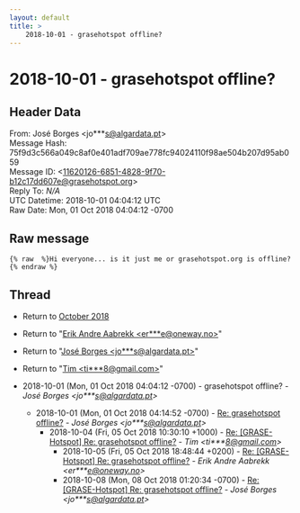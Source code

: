 ```yaml
---
layout: default
title: >
    2018-10-01 - grasehotspot offline?
---
```


# 2018-10-01 - grasehotspot offline?

## Header Data

From: José Borges \<jo***s@algardata.pt\><br>
Message Hash: 75f9d3c566a049c8af0e401adf709ae778fc94024110f98ae504b207d95ab059<br>
Message ID: \<11620126-6851-4828-9f70-b12c17dd607e@grasehotspot.org\><br>
Reply To: _N/A_<br>
UTC Datetime: 2018-10-01 04:04:12 UTC<br>
Raw Date: Mon, 01 Oct 2018 04:04:12 -0700<br>

## Raw message

```
{% raw  %}Hi everyone... is it just me or grasehotspot.org is offline?
{% endraw %}
```

## Thread

+ Return to [October 2018](/archive/2018/10)

+ Return to "[Erik Andre Aabrekk <er***e<span>@</span>oneway.no>](/authors/er___e_at_oneway_no)"
+ Return to "[José Borges <jo***s<span>@</span>algardata.pt>](/authors/jo___s_at_algardata_pt)"
+ Return to "[Tim <ti***8<span>@</span>gmail.com>](/authors/ti___8_at_gmail_com)"

+ 2018-10-01 (Mon, 01 Oct 2018 04:04:12 -0700) - grasehotspot offline? - _José Borges \<jo***s@algardata.pt\>_
  + 2018-10-01 (Mon, 01 Oct 2018 04:14:52 -0700) - [Re: grasehotspot offline?](/archive/2018/10/f74902f4797cd2df446f70bfeac2847a07f30b7532f8906c528c0aab92034282) - _José Borges \<jo***s@algardata.pt\>_
    + 2018-10-04 (Fri, 05 Oct 2018 10:30:10 +1000) - [Re: [GRASE-Hotspot] Re: grasehotspot offline?](/archive/2018/10/34b0ceae05272fb0223e20a3f471533b442bafcb167adf9b51121283e83b8781) - _Tim \<ti***8@gmail.com\>_
      + 2018-10-05 (Fri, 05 Oct 2018 18:48:44 +0200) - [Re: [GRASE-Hotspot] Re: grasehotspot offline?](/archive/2018/10/fd9444e818de260ed1ca7f0a7bf624b4c153e5349f56059cde17aa236cfe8a9a) - _Erik Andre Aabrekk \<er***e@oneway.no\>_
      + 2018-10-08 (Mon, 08 Oct 2018 01:20:34 -0700) - [Re: [GRASE-Hotspot] Re: grasehotspot offline?](/archive/2018/10/68d8bb132dc7946ba9050094ac03a5b9119546dde290001270c0945718919ac3) - _José Borges \<jo***s@algardata.pt\>_

